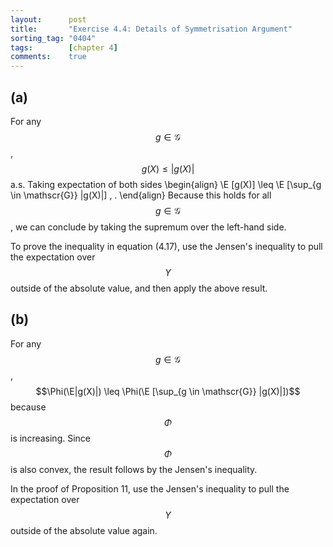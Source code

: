 ```yaml
---
layout:      post
title:       "Exercise 4.4: Details of Symmetrisation Argument"
sorting_tag: "0404"
tags:        [chapter 4]
comments:    true
---
```


## (a)

For any $$g \in \mathscr{G}$$, $$g(X) \leq |g(X)|$$ a.s. Taking expectation of
both sides
\begin{align}
  \E [g(X)] \leq \E [\sup\_{g \in \mathscr{G}} |g(X)|] \, .
\end{align}
Because this holds for all $$g \in \mathscr{G}$$, we can conclude by taking the
supremum over the left-hand side.

To prove the inequality in equation (4.17), use the Jensen's inequality to pull
the expectation over $$Y$$ outside of the absolute value, and then apply the
above result.


## (b)

For any $$g \in \mathscr{G}$$,
$$\Phi(\E|g(X)|) \leq \Phi(\E [\sup_{g \in \mathscr{G}} |g(X)|])$$
because $$\Phi$$ is increasing. Since $$\Phi$$ is also convex, the result
follows by the Jensen's inequality.

In the proof of Proposition 11, use the Jensen's inequality to pull the expectation over $$Y$$ outside of the absolute value again.
